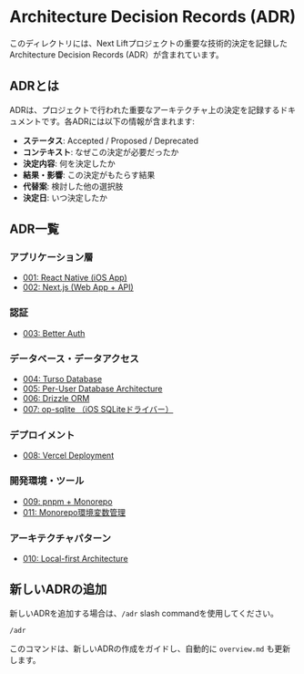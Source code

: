 # Architecture Decision Records (ADR)

このディレクトリには、Next Liftプロジェクトの重要な技術的決定を記録したArchitecture Decision Records (ADR）が含まれています。

## ADRとは

ADRは、プロジェクトで行われた重要なアーキテクチャ上の決定を記録するドキュメントです。各ADRには以下の情報が含まれます:

- **ステータス**: Accepted / Proposed / Deprecated
- **コンテキスト**: なぜこの決定が必要だったか
- **決定内容**: 何を決定したか
- **結果・影響**: この決定がもたらす結果
- **代替案**: 検討した他の選択肢
- **決定日**: いつ決定したか

## ADR一覧

### アプリケーション層

- [001: React Native (iOS App)](./001-react-native-for-ios.md)
- [002: Next.js (Web App + API)](./002-nextjs-for-web-and-api.md)

### 認証

- [003: Better Auth](./003-better-auth.md)

### データベース・データアクセス

- [004: Turso Database](./004-turso-database.md)
- [005: Per-User Database Architecture](./005-per-user-database-architecture.md)
- [006: Drizzle ORM](./006-drizzle-orm.md)
- [007: op-sqlite （iOS SQLiteドライバー）](./007-op-sqlite-for-ios.md)

### デプロイメント

- [008: Vercel Deployment](./008-vercel-deployment.md)

### 開発環境・ツール

- [009: pnpm + Monorepo](./009-pnpm-monorepo.md)
- [011: Monorepo環境変数管理](./011-monorepo-environment-variables.md)

### アーキテクチャパターン

- [010: Local-first Architecture](./010-local-first-architecture.md)

## 新しいADRの追加

新しいADRを追加する場合は、`/adr` slash commandを使用してください。

```plaintext
/adr
```

このコマンドは、新しいADRの作成をガイドし、自動的に `overview.md` も更新します。
